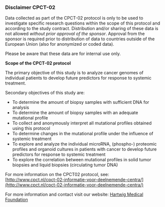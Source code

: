 ### Disclaimer CPCT-02
Data collected as part of the CPCT-02 protocol is only to be used to investigate specific research questions within the scope of this protocol and according to the study contract. Distribution and/or sharing of these data is not allowed *without prior approval of the sponsor*. Approval from the sponsor is required prior to distribution of data to countries outside of the European Union (also for anonymized or coded data).

Please be aware that these data are for internal use only.

**Scope of the CPCT-02 protocol**

The primary objective of this study is to analyze cancer genomes of individual patients to develop future predictors for response to systemic treatment.

Secondary objectives of this study are:
- To determine the amount of biopsy samples with sufficient DNA for analysis
- To determine the amount of biopsy samples with an adequate mutational profile
- To collect and anonymously interpret all mutational profiles obtained using this protocol
- To determine changes in the mutational profile under the influence of systemic treatment
- To explore and analyze the individual microRNA, (phospho-) proteomic profiles and organoid cultures in patients with cancer to develop future predictors for response to systemic treatment
- To explore the correlation between mutational profiles in solid tumor biopsies and liquid biopsies (circulating tumor DNA)

For more information on the CPCT02 protocol, see:
[http://www.cpct.nl/cpct-02-informatie-voor-deelnemende-centra/](http://www.cpct.nl/cpct-02-informatie-voor-deelnemende-centra/)

For more information and contact visit our website:
[Hartwig Medical Foundation](https://www.hartwigmedicalfoundation.nl)
